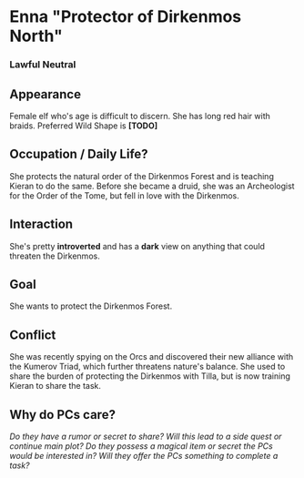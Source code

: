# Enna "Protector of Dirkenmos North"
### Lawful Neutral

## Appearance

Female elf who's age is difficult to discern.
She has long red hair with braids.
Preferred Wild Shape is **[TODO]**


## Occupation / Daily Life?

She protects the natural order of the Dirkenmos Forest and is teaching Kieran to do the same.
Before she became a druid, she was an Archeologist for the Order of the Tome, but fell in love with the Dirkenmos.


## Interaction

She's pretty **introverted** and has a **dark** view on anything that could threaten the Dirkenmos.


## Goal

She wants to protect the Dirkenmos Forest.


## Conflict

She was recently spying on the Orcs and discovered their new alliance with the Kumerov Triad, which further threatens nature's balance.
She used to share the burden of protecting the Dirkenmos with Tilla, but is now training Kieran to share the task.


## Why do PCs care?

_Do they have a rumor or secret to share?_
_Will this lead to a side quest or continue main plot?_
_Do they possess a magical item or secret the PCs would be interested in?_
_Will they offer the PCs something to complete a task?_